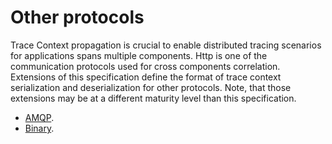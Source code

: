 # Other protocols

Trace Context propagation is crucial to enable distributed tracing scenarios
for applications spans multiple components. Http is one of the communication
protocols used for cross components correlation. Extensions of this
specification define the format of trace context serialization and
deserialization for other protocols. Note, that those extensions may be at a
different maturity level than this specification.

- [AMQP](https://w3c.github.io/trace-context/extension-amqp.html).
- [Binary](https://w3c.github.io/trace-context/extension-binary.html).